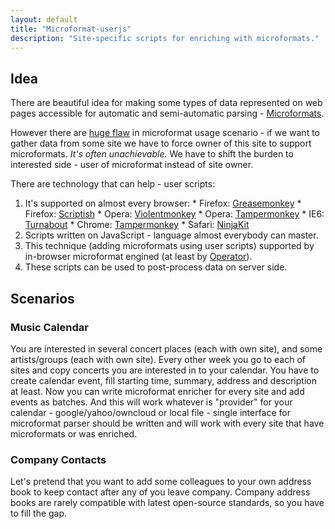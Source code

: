 ```yaml
---
layout: default
title: "Microformat-userjs"
description: "Site-specific scripts for enriching with microformats."
---
```

## Idea
There are beautiful idea for making some types of data represented on web pages accessible for automatic and semi-automatic parsing - [Microformats](http://microformats.org/).

However there are [huge flaw](http://microformats.org/wiki/advocacy) in microformat usage scenario - if we want to gather data from some site we have to force owner of this site to support microformats.
*It's often unachievable.*
We have to shift the burden to interested side - user of microformat instead of site owner.

There are technology that can help - user scripts:
  1. It's supported on almost every browser:
    * Firefox: [Greasemonkey](https://addons.mozilla.org/en-US/firefox/addon/greasemonkey/)
    * Firefox: [Scriptish](https://addons.mozilla.org/en-US/firefox/addon/scriptish/)
    * Opera: [Violentmonkey](https://addons.opera.com/en/extensions/details/violent-monkey/)
    * Opera: [Tampermonkey](https://addons.opera.com/en/extensions/details/tampermonkey-beta/)
    * IE6: [Turnabout](http://www.webcitation.org/getfile?fileid=1517f90a646a7a3a439f3d5ae51d9d9d9e35872d)
    * Chrome: [Tampermonkey](https://chrome.google.com/webstore/detail/dhdgffkkebhmkfjojejmpbldmpobfkfo)
    * Safari: [NinjaKit](http://steeev.freehostia.com/wp/2010/07/19/new-extension-for-safari-5-called-ninjakit-lets-you-install-gm-scripts/)
  1. Scripts written on JavaScript - language almost everybody can master.
  1. This technique (adding microformats using user scripts) supported by in-browser microformat engined (at least by [Operator](https://addons.mozilla.org/en-US/firefox/addon/operator/)).
  1. These scripts can be used to post-process data on server side.

## Scenarios

### Music Calendar
You are interested in several concert places (each with own site), and some artists/groups (each with own site). Every other week you go to each of sites and copy concerts you are interested in to your calendar. You have to create calendar event, fill starting time, summary, address and description at least. Now you can write microformat enricher for every site and add events as batches. And this will work whatever is \"provider\" for your calendar - google/yahoo/owncloud or local file - single interface for microformat parser should be written and will work with every site that have microformats or was enriched.

### Company Contacts
Let's pretend that you want to add some colleagues to your own address book to keep contact after any of you leave company. Company address books are rarely compatible with latest open-source standards, so you have to fill the gap.
